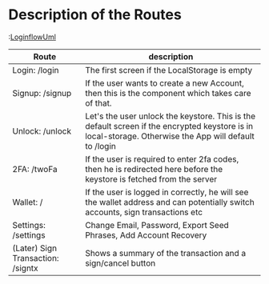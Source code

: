 <!--
Created: Thu Dec 03 2020 11:57:15 GMT+0100 (Central European Standard Time)
Modified: Thu Dec 31 2020 10:55:24 GMT+0100 (Central European Standard Time)
-->

# Description of the Routes

:[LoginflowUml](fig_routes.plantuml)

 Route        | description           | 
| ------------- |-------------|
| Login: /login | The first screen if the LocalStorage is empty |
| Signup: /signup | If the user wants to create a new Account, then this is the component which takes care of that. |
| Unlock: /unlock | Let's the user unlock the keystore. This is the default screen if the encrypted keystore is in local-storage. Otherwise the App will default to /login |
| 2FA: /twoFa | If the user is required to enter 2fa codes, then he is redirected here before the keystore is fetched from the server |
| Wallet: / | If the user is logged in correctly, he will see the wallet address and can potentially switch accounts, sign transactions etc |
| Settings: /settings | Change Email, Password, Export Seed Phrases, Add Account Recovery |
| (Later) Sign Transaction: /signtx | Shows a summary of the transaction and a sign/cancel button |
